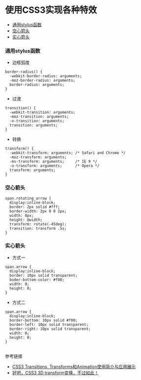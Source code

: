 # 使用CSS3实现各种特效

* [通用stylus函数](#%E9%80%9A%E7%94%A8stylus%E5%87%BD%E6%95%B0) 
* [空心箭头](#%E7%A9%BA%E5%BF%83%E7%AE%AD%E5%A4%B4)
* [实心箭头](#%E5%AE%9E%E5%BF%83%E7%AE%AD%E5%A4%B4)

### 通用stylus函数

* 边框弧度  
```
border-radius() {
  -webkit-border-radius: arguments;
  -moz-border-radius: arguments;
  border-radius: arguments;
}
```

* 过渡
```
transition() {
  -webkit-transition: arguments;
  -moz-transition: arguments;
  -o-transition: arguments;
  transition: arguments;
}
```

* 转换
```
transform() {
  -webkit-transform: arguments;	/* Safari and Chrome */
  -moz-transform: arguments;
  -ms-transform: arguments;		/* IE 9 */
  -o-transform: arguments;		/* Opera */
  transform: arguments;
}
```

### 空心箭头
```
span.rotating_arrow {
  display:inline-block;
  border: 2px solid #fff;
  border-width: 2px 0 0 2px;
  width: 8px;
  height: @width;
  transform: rotate(-45deg);
  transition: transform .5s;
}
```

### 实心箭头

* 方式一
```
span.arrow {
  display:inline-block;
  border: 10px solid transparent;
  boder-bottom-color: #f00;
  width: 0;
  height: 0;
}
```

* 方式二
```
span.arrow {
  display:inline-block;
  border-bottom: 10px solid #f00;
  border-left: 10px solid transparent;
  border-right: 10px solid transparent;
  width: 0;
  height: 0;
}
```
##
参考链接
* [CSS3 Transitions, Transforms和Animation使用简介与应用展示](http://www.zhangxinxu.com/wordpress/2010/11/css3-transitions-transforms-animation-introduction/) 
* [好吧，CSS3 3D transform变换，不过如此！](http://www.zhangxinxu.com/wordpress/2012/09/css3-3d-transform-perspective-animate-transition/) 

